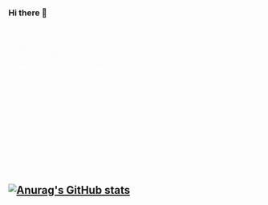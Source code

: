 ### Hi there 👋

![](https://github.com/Pragalbhv/Pragalbhv/blob/main/githubmain.gif)

[![Anurag's GitHub stats](https://github-readme-stats.vercel.app/api?username=Pragalbhv)](https://github.com/anuraghazra/github-readme-stats)
- 

<!--
**Pragalbhv/Pragalbhv** is a ✨ _special_ ✨ repository because its `README.md` (this file) appears on your GitHub profile.

Here are some ideas to get you started:

- 🔭 I’m currently working on ...
- 🌱 I’m currently learning ...
- 👯 I’m looking to collaborate on ...
- 🤔 I’m looking for help with ...
- 💬 Ask me about ...
- 📫 How to reach me: ...
- 😄 Pronouns: ...
- ⚡ Fun fact: ...
-->
